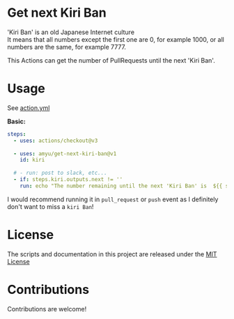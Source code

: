 # Get next Kiri Ban

'Kiri Ban' is an old Japanese Internet culture  
It means that all numbers except the first one are 0, for example 1000, or all numbers are the same, for example 7777.  

This Actions can get the number of PullRequests until the next 'Kiri Ban'.


# Usage

See [action.yml](action.yml)

**Basic:**
```yaml
steps:
  - uses: actions/checkout@v3
    
  - uses: amyu/get-next-kiri-ban@v1
    id: kiri
      
  # - run: post to slack, etc...
  - if: steps.kiri.outputs.next != ''
    run: echo "The number remaining until the next 'Kiri Ban' is  ${{ steps.kiri.outputs.next }}"
```

I would recommend running it in `pull_request` or `push` event as I definitely don't want to miss a `kiri Ban`!

# License

The scripts and documentation in this project are released under the [MIT License](LICENSE)

# Contributions

Contributions are welcome!
